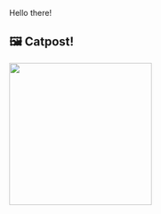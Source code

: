 Hello there!



## 🖼️ Catpost!

<sub>
    <img src="https://cdn2.thecatapi.com/images/a60.gif" height="256">
</sub>

